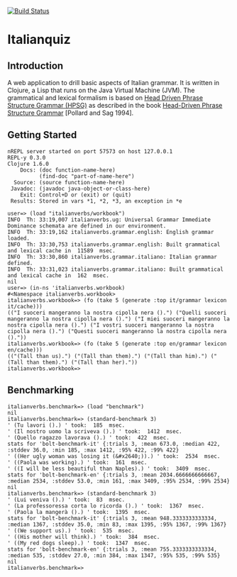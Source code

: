 [![Build Status](https://secure.travis-ci.org/ekoontz/italianquiz.png?branch=master)](http://travis-ci.org/ekoontz/italianquiz)

# Italianquiz

## Introduction

A web application to drill basic aspects of Italian grammar. It is
written in Clojure, a Lisp that runs on the Java Virtual Machine
(JVM). The grammatical and lexical formalism is based on <a
href="http://en.wikipedia.org/wiki/Head-driven_phrase_structure_grammar">Head
Driven Phrase Structure Grammar (HPSG)</a> as described in the book <a
href="http://cslipublications.stanford.edu/site/0226674479.shtml">Head-Driven
Phrase Structure Grammar</a> [Pollard and Sag 1994].

## Getting Started

```eugenekontzspro:italianquiz ekoontz$ lein repl
nREPL server started on port 57573 on host 127.0.0.1
REPL-y 0.3.0
Clojure 1.6.0
    Docs: (doc function-name-here)
          (find-doc "part-of-name-here")
  Source: (source function-name-here)
 Javadoc: (javadoc java-object-or-class-here)
    Exit: Control+D or (exit) or (quit)
 Results: Stored in vars *1, *2, *3, an exception in *e

user=> (load "italianverbs/workbook")
INFO  Th: 33:19,007 italianverbs.ug: Universal Grammar Immediate Dominance schemata are defined in our environment.
INFO  Th: 33:19,162 italianverbs.grammar.english: English grammar loaded.
INFO  Th: 33:30,753 italianverbs.grammar.english: Built grammatical and lexical cache in  11589  msec.
INFO  Th: 33:30,860 italianverbs.grammar.italiano: Italian grammar defined.
INFO  Th: 33:31,023 italianverbs.grammar.italiano: Built grammatical and lexical cache in  162  msec.
nil
user=> (in-ns 'italianverbs.workbook)
#<Namespace italianverbs.workbook>
italianverbs.workbook=> (fo (take 5 (generate :top it/grammar lexicon it/cache)))
(("I suoceri mangeranno la nostra cipolla nera ().") ("Quelli suoceri mangeranno la nostra cipolla nera ().") ("I miei suoceri mangeranno la nostra cipolla nera ().") ("I vostri suoceri mangeranno la nostra cipolla nera ().") ("Questi suoceri mangeranno la nostra cipolla nera ()."))
italianverbs.workbook=> (fo (take 5 (generate :top en/grammar lexicon en/cache)))
(("(Tall than us).") ("(Tall than them).") ("(Tall than him).") ("(Tall than them).") ("(Tall than her)."))
italianverbs.workbook=>
```

## Benchmarking

```italianverbs.benchmark=> (load "italianverbs/benchmark")
italianverbs.benchmark=> (load "benchmark")
nil
italianverbs.benchmark=> (standard-benchmark 3)
' (Tu lavori ().) ' took:  185  msec.
' (Il nostro uomo la scriveva ().) ' took:  1412  msec.
' (Quello ragazzo lavorava ().) ' took:  422  msec.
stats for 'bolt-benchmark-it' {:trials 3, :mean 673.0, :median 422, :stddev 36.0, :min 185, :max 1412, :95% 422, :99% 422}
' ((Her ugly woman was losing it (&#x2640;)).) ' took:  2534  msec.
' ((Paola was working).) ' took:  161  msec.
' ((I will be less beautiful than Naples).) ' took:  3409  msec.
stats for 'bolt-benchmark-en' {:trials 3, :mean 2034.6666666666667, :median 2534, :stddev 53.0, :min 161, :max 3409, :95% 2534, :99% 2534}
nil
italianverbs.benchmark=> (standard-benchmark 3)
' (Lui veniva ().) ' took:  83  msec.
' (La professoressa corta lo ricorda ().) ' took:  1367  msec.
' (Paola la mangerà ().) ' took:  1395  msec.
stats for 'bolt-benchmark-it' {:trials 3, :mean 948.3333333333334, :median 1367, :stddev 35.0, :min 83, :max 1395, :95% 1367, :99% 1367}
' ((We support us).) ' took:  535  msec.
' ((His mother will think).) ' took:  384  msec.
' ((My red dogs sleep).) ' took:  1347  msec.
stats for 'bolt-benchmark-en' {:trials 3, :mean 755.3333333333334, :median 535, :stddev 27.0, :min 384, :max 1347, :95% 535, :99% 535}
nil
italianverbs.benchmark=>
```
